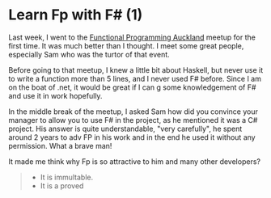# Learn Fp with F# (1)

Last week, I went to the [Functional Programming Auckland]([https://www.meetup.com/Functional-Programming-Auckland/events/260393159/](https://www.meetup.com/Functional-Programming-Auckland/events/260393159/)) meetup for the first time. It was much better than I thought. I meet some great people, especially Sam who was the turtor of that event. 

Before going to that meetup, I knew a little bit about Haskell, but never use it to write a function more than 5 lines, and I never used F# before. Since I am on the boat of .net, it would be great if I can g some knowledgement of F# and use it in work hopefully.

In the middle break of the meetup, I asked Sam how did you convince your manager to allow you to use F# in the project, as he mentioned it was a C# project. His answer is quite understandable, "very carefully", he spent around 2 years to adv FP in his work and in the end he used it without any permission. What a brave man!

It made me think why Fp is so attractive to him and many other developers?

> * It is immultable. 
> * It is a proved
<!--stackedit_data:
eyJoaXN0b3J5IjpbNTkyOTY4OTksLTE3OTQ2ODYyNjMsMTY4OD
A5OTU4MSwtMjA2NzI4OTM4MywxMDY4OTA2ODA1LC0xNjUyMTg5
NjUwXX0=
-->